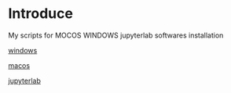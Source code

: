 # Introduce
My scripts for MOCOS WINDOWS jupyterlab softwares installation

[windows](./WINDOWS.md)

[macos](./macos.md)

[jupyterlab](./jupyterlab.md)
